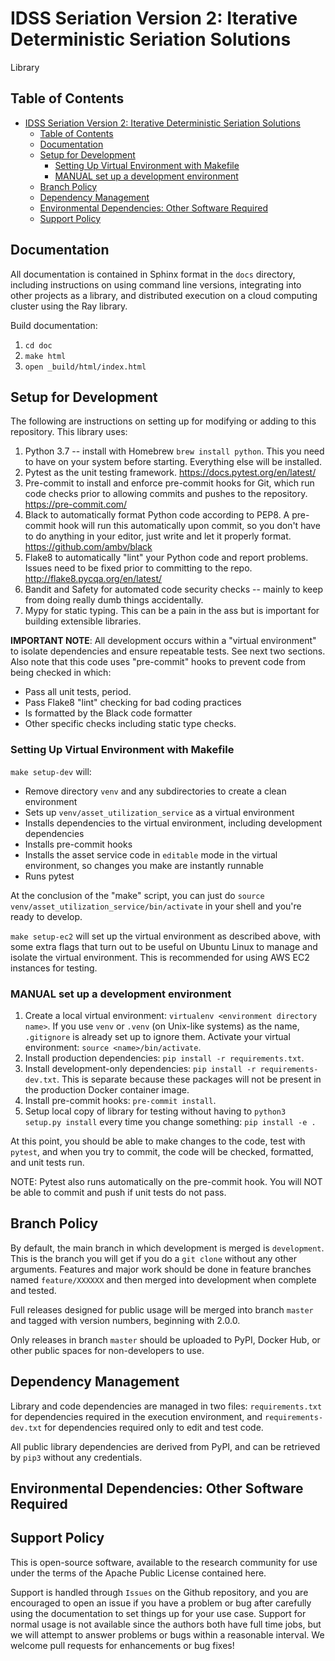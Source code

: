 # IDSS Seriation Version 2:  Iterative Deterministic Seriation Solutions #

Library

## Table of Contents ##

<!--ts-->
   * [IDSS Seriation Version 2:  Iterative Deterministic Seriation Solutions](#idss-seriation-version-2--iterative-deterministic-seriation-solutions)
      * [Table of Contents](#table-of-contents)
      * [Documentation](#documentation)
      * [Setup for Development](#setup-for-development)
         * [Setting Up Virtual Environment with Makefile](#setting-up-virtual-environment-with-makefile)
         * [MANUAL set up a development environment](#manual-set-up-a-development-environment)
      * [Branch Policy](#branch-policy)
      * [Dependency Management](#dependency-management)
      * [Environmental Dependencies:  Other Software Required](#environmental-dependencies--other-software-required)
      * [Support Policy](#support-policy)

<!-- Added by: mark, at: Sun Jun 21 12:58:17 PDT 2020 -->

<!--te-->


## Documentation ##

All documentation is contained in Sphinx format in the `docs` directory, including instructions on using
command line versions, integrating into other projects as a library, and distributed execution on a cloud computing
cluster using the Ray library.

Build documentation:

1.  `cd doc`
1.  `make html`
1.  `open _build/html/index.html`

## Setup for Development ##

The following are instructions on setting up for modifying or adding to this repository.  This library uses:

1.  Python 3.7 -- install with Homebrew `brew install python`.  This you need to have on your system before starting.  Everything else will be installed.
1.  Pytest as the unit testing framework.   https://docs.pytest.org/en/latest/
1.  Pre-commit to install and enforce pre-commit hooks for Git, which run code checks prior to allowing commits and pushes to the repository.  https://pre-commit.com/
1.  Black to automatically format Python code according to PEP8.  A pre-commit hook will run this automatically upon commit, so you don't have to do anything in your editor, just write and let it properly format.   https://github.com/ambv/black
1.  Flake8 to automatically "lint" your Python code and report problems.  Issues need to be fixed prior to committing to the repo.  http://flake8.pycqa.org/en/latest/
1.  Bandit and Safety for automated code security checks -- mainly to keep from doing really dumb things accidentally.
1.  Mypy for static typing.  This can be a pain in the ass but is important for building extensible libraries.

**IMPORTANT NOTE**:  All development occurs within a "virtual environment" to isolate dependencies and ensure repeatable tests.  See next two sections.  Also note that this code uses "pre-commit" hooks to prevent
code from being checked in which:

* Pass all unit tests, period.
* Pass Flake8 "lint" checking for bad coding practices
* Is formatted by the Black code formatter
* Other specific checks including static type checks.


### Setting Up Virtual Environment with Makefile ###

`make setup-dev` will:

* Remove directory `venv` and any subdirectories to create a clean environment
* Sets up `venv/asset_utilization_service` as a virtual environment
* Installs dependencies to the virtual environment, including development dependencies
* Installs pre-commit hooks
* Installs the asset service code in `editable` mode in the virtual environment, so changes you make are instantly runnable
* Runs pytest

At the conclusion of the "make" script, you can just do `source venv/asset_utilization_service/bin/activate` in your shell and you're ready to develop.

`make setup-ec2` will set up the virtual environment as described above,  with some extra flags that turn out to be useful on Ubuntu Linux to manage and isolate the virtual environment.  This is recommended for using AWS EC2 instances for testing.


### MANUAL set up a development environment ###

1.  Create a local virtual environment:  `virtualenv <environment directory name>`.  If you use `venv` or `.venv` (on Unix-like systems) as the name, `.gitignore` is already set up to ignore them.  Activate your virtual environment:  `source <name>/bin/activate`.
1.  Install production dependencies:  `pip install -r requirements.txt`.
1.  Install development-only dependencies:  `pip install -r requirements-dev.txt`.  This is separate because these packages will not be present in the production Docker container image.
1.  Install pre-commit hooks:  `pre-commit install`.
1.  Setup local copy of library for testing without having to `python3 setup.py install` every time you change something:  `pip install -e .`

At this point, you should be able to make changes to the code, test with `pytest`, and when you try to commit, the code will be checked, formatted, and unit tests run.  

NOTE:  Pytest also runs automatically on the pre-commit hook.  You will NOT be able to commit and push if unit tests do not pass.

## Branch Policy ##

By default, the main branch in which development is merged is `development`.  This is the branch you will get if you do a `git clone`
without any other arguments.  Features and major work should be done in feature branches named `feature/XXXXXX` and then
merged into development when complete and tested.

Full releases designed for public usage will be merged into branch `master` and tagged with version numbers, beginning with 2.0.0.  

Only releases in branch `master` should be uploaded to PyPI, Docker Hub, or other public spaces for non-developers to use.


## Dependency Management ##

Library and code dependencies are managed in two files:  `requirements.txt` for dependencies required in the execution environment, and `requirements-dev.txt` for dependencies required only to edit and test code.

All public library dependencies are derived from PyPI, and can be retrieved by `pip3` without any credentials.


## Environmental Dependencies:  Other Software Required ##

<TBD on distributed cloud execution>


## Support Policy ##

This is open-source software, available to the research community for use under the terms of the Apache Public License contained here.

Support is handled through `Issues` on the Github repository, and you are encouraged to open an issue if you have a problem or bug after
carefully using the documentation to set things up for your use case.  Support for normal usage is not available since the authors both have
full time jobs, but we will attempt to answer problems or bugs within a reasonable interval.  We welcome pull requests for enhancements or bug fixes!
